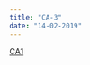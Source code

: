 ```yaml
---
title: "CA-3"
date: "14-02-2019"
---
```

<!--ca_begin-->
[CA1](https://docs.google.com/document/d/13TM3p2zq4u3cieJtIYQTnQaN7gYspyk9EIYxX0D_JgA/edit?usp=sharing)
<!--ca_end-->
